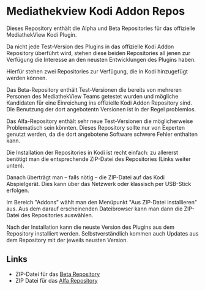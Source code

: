 Mediathekview Kodi Addon Repos
==============================

Dieses Repository enthält die Alpha und Beta Repositories für
das offizielle MediathekView Kodi Plugin.

Da nicht jede Test-Version des Plugins in das offizielle Kodi
Addon Repository überführt wird, stehen diese beiden Repositories
all jenen zur Verfügung die Interesse an den neusten Entwicklungen
des Plugins haben.

Hierfür stehen zwei Repositories zur Verfügung, die in Kodi hinzugefügt
werden können.

Das Beta-Repository enthält Test-Versionen die bereits von mehreren
Personen des MediathekView Teams getestet wurden und mögliche Kandidaten
für eine Einreichung ins offizielle Kodi Addon Repository sind. DIe
Benutzung der dort angebotentn Versionen ist in der Regel problemlos.

Das Alfa-Repository enthält sehr neue Test-Versionen die möglicherweise
Problematisch sein könnten. Dieses Repository sollte nur von Experten
genutzt werden, da die dort angebotene Software schwere Fehler enthalten
kann.

Die Installation der Repositories in Kodi ist recht einfach: zu allererst
benötigt man die entsprechende ZIP-Datei des Repositories (Links weiter unten).

Danach überträgt man – falls nötig – die ZIP-Datei auf das Kodi
Abspielgerät. Dies kann über das Netzwerk oder klassisch per USB-Stick
erfolgen.

Im Bereich "Addons" wählt man den Menüpunkt "Aus ZIP-Datei installieren"
aus. Aus dem darauf erscheinenden Dateibrowser kann man dann die ZIP-Datei
des Repositories auswählen.

Nach der Installation kann die neuste Version des Plugins aus dem
Repository installiert werden. Selbstverständlich kommen auch Updates
aus dem Repository mit der jeweils neusten Version.

Links
-----

* ZIP-Datei für das [Beta Repository][1]
* ZIP Datei für das [Alfa Repository][2]

[1]: https://kodirepo.mediathekview.de/repo-beta/repository.mediathekviewbeta/repository.mediathekviewbeta-1.0.zip
[2]: https://kodirepo.mediathekview.de/repo-alfa/repository.mediathekviewalfa/repository.mediathekviewalfa-1.0.zip